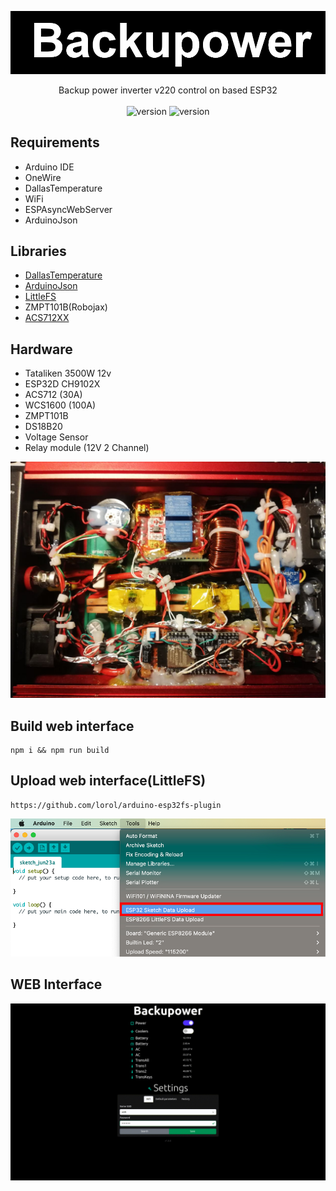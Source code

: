 <p align="center">
    <img src="https://github.com/martinjack/backupower/blob/master/doc/logo.png?raw=true"/>
</p>

<p align="center">
    Backup power inverter v220 control on based ESP32
    <br/>
    <br/>
    <img src="https://img.shields.io/github/v/tag/martinjack/backupower?include_prereleases&label=version" alt="version"/>
    <img src="https://img.shields.io/github/license/martinjack/backupower" alt="version"/>
</p>

## Requirements
* Arduino IDE
* OneWire
* DallasTemperature
* WiFi
* ESPAsyncWebServer
* ArduinoJson

## Libraries
* [DallasTemperature](https://github.com/milesburton/Arduino-Temperature-Control-Library)
* [ArduinoJson](https://github.com/bblanchon/ArduinoJson)
* [LittleFS](https://github.com/littlefs-project/littlefs)
* ZMPT101B(Robojax)
* [ACS712XX](https://github.com/ElectroRush4u/ACS712)

## Hardware
* Tataliken 3500W 12v
* ESP32D CH9102X
* ACS712 (30A)
* WCS1600 (100A)
* ZMPT101B
* DS18B20
* Voltage Sensor
* Relay module (12V 2 Channel)

![hardware](https://github.com/martinjack/backupower/blob/master/doc/hardware.jpg?raw=true)

## Build web interface
```ssh
npm i && npm run build
```

## Upload web interface(LittleFS)
```text
https://github.com/lorol/arduino-esp32fs-plugin
```
![upload_webinterface](https://github.com/martinjack/backupower/blob/master/doc/upload_webinterface.png?raw=true)

## WEB Interface
![interface](https://github.com/martinjack/backupower/blob/master/doc/interface.gif?raw=true)